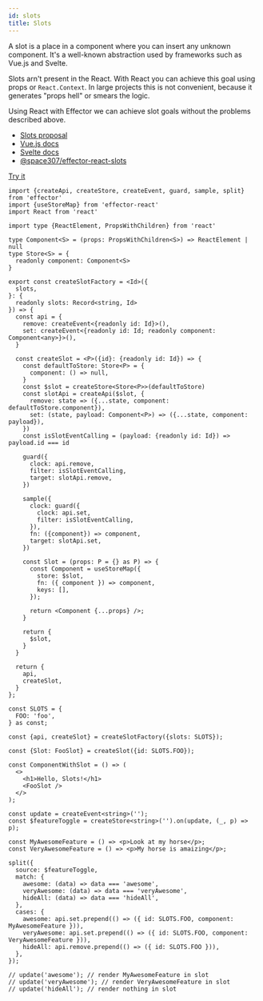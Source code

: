 ```yaml
---
id: slots
title: Slots
---
```


A slot is a place in a component where you can insert any unknown component. It's a well-known abstraction used by frameworks
such as Vue.js and Svelte.

Slots arn't present in the React. With React you can achieve this goal using props or `React.Context`.
In large projects this is not convenient, because it generates "props hell" or smears the logic.

Using React with Effector we can achieve slot goals without the problems described above.

- [Slots proposal](https://github.com/WICG/webcomponents/blob/gh-pages/proposals/Slots-Proposal.md)
- [Vue.js docs](https://v3.vuejs.org/guide/component-slots.html)
- [Svelte docs](https://svelte.dev/docs#slot)
- [@space307/effector-react-slots](https://github.com/space307/effector-react-slots)

[Try it](https://replit.com/@binjospookie/effector-react-slots-example)

```tsx
import {createApi, createStore, createEvent, guard, sample, split} from 'effector'
import {useStoreMap} from 'effector-react'
import React from 'react'

import type {ReactElement, PropsWithChildren} from 'react'

type Component<S> = (props: PropsWithChildren<S>) => ReactElement | null
type Store<S> = {
  readonly component: Component<S>
}

export const createSlotFactory = <Id>({
  slots,
}: {
  readonly slots: Record<string, Id>
}) => {
  const api = {
    remove: createEvent<{readonly id: Id}>(),
    set: createEvent<{readonly id: Id; readonly component: Component<any>}>(),
  }

  const createSlot = <P>({id}: {readonly id: Id}) => {
    const defaultToStore: Store<P> = {
      component: () => null,
    }
    const $slot = createStore<Store<P>>(defaultToStore)
    const slotApi = createApi($slot, {
      remove: state => ({...state, component: defaultToStore.component}),
      set: (state, payload: Component<P>) => ({...state, component: payload}),
    })
    const isSlotEventCalling = (payload: {readonly id: Id}) => payload.id === id

    guard({
      clock: api.remove,
      filter: isSlotEventCalling,
      target: slotApi.remove,
    })

    sample({
      clock: guard({
        clock: api.set,
        filter: isSlotEventCalling,
      }),
      fn: ({component}) => component,
      target: slotApi.set,
    })
    
    const Slot = (props: P = {} as P) => {
      const Component = useStoreMap({
        store: $slot,
        fn: ({ component }) => component,
        keys: [],
      });

      return <Component {...props} />;
    }

    return {
      $slot,
    }
  }

  return {
    api,
    createSlot,
  }
};

const SLOTS = {
  FOO: 'foo',
} as const;

const {api, createSlot} = createSlotFactory({slots: SLOTS});

const {Slot: FooSlot} = createSlot({id: SLOTS.FOO});

const ComponentWithSlot = () => (
  <>
    <h1>Hello, Slots!</h1>
    <FooSlot />
  </>
);

const update = createEvent<string>('');
const $featureToggle = createStore<string>('').on(update, (_, p) => p);

const MyAwesomeFeature = () => <p>Look at my horse</p>;
const VeryAwesomeFeature = () => <p>My horse is amaizing</p>;

split({
  source: $featureToggle,
  match: {
    awesome: (data) => data === 'awesome',
    veryAwesome: (data) => data === 'veryAwesome',
    hideAll: (data) => data === 'hideAll',
  },
  cases: {
    awesome: api.set.prepend(() => ({ id: SLOTS.FOO, component: MyAwesomeFeature })),
    veryAwesome: api.set.prepend(() => ({ id: SLOTS.FOO, component: VeryAwesomeFeature })),
    hideAll: api.remove.prepend(() => ({ id: SLOTS.FOO })),
  },
});

// update('awesome'); // render MyAwesomeFeature in slot
// update('veryAwesome'); // render VeryAwesomeFeature in slot
// update('hideAll'); // render nothing in slot
```
